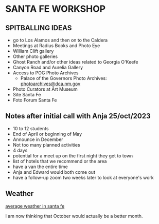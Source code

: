# SANTA FE WORKSHOP 

## SPITBALLING IDEAS

- go to Los Alamos and then on to the Caldera
- Meetings at Radius Books and Photo Eye
- William Clift gallery
- Other photo galleries
- Ghost Ranch and/or other ideas related to Georgia O'Keefe
- Canyon Road and Aurelia Gallery
- Access to POG Photo Archives
    - Palace of the Governors Photo Archives: photoarchives@dca.nm.gov
- Photo Curators at Art Museum
- Site Santa Fe
- Foto Forum Santa Fe

## Notes after initial call with Anja 25/oct/2023

- 10 to 12 students
- End of April or beginning of May
- Announce in December
- Not too many planned activities
- 4 days
- potential for a meet up on the first night they get to town
- list of hotels that we recommend or the area
- have a van the entire time
- Anja and Edward would both come out
- have a follow-up zoom two weeks later to look at everyone's work

## Weather

[average weather in santa fe](https://www.timeanddate.com/weather/usa/santa-fe/climate)


I am now thinking that October would actually be a better month.


